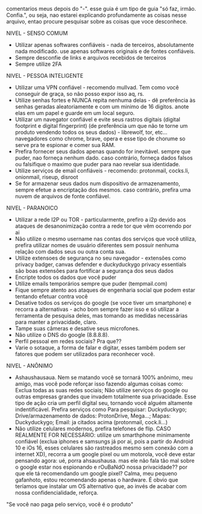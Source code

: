 comentarios meus depois do "-".
esse guia é um tipo de guia "só faz, irmão. Confia.", ou seja, nao estarei explicando profundamente as coisas nesse arquivo, entao procure pesquisar sobre as coisas que voce desconhece.


NIVEL - SENSO COMUM
+ Utilizar apenas softwares confiáveis - nada de terceiros, absolutamente nada modificado. use apenas softwares originais e de fontes confiáveis.
+ Sempre desconfie de links e arquivos recebidos de terceiros
+ Sempre utilize 2FA


NIVEL - PESSOA INTELIGENTE
+ Utilizar uma VPN confiável - recomendo mullvad. Tem como você conseguir de graça, so não posso expor isso aq, rs.
+ Utilize senhas fortes e NUNCA repita nenhuma delas - dê preferência às senhas geradas aleatoriamente e com um minimo de 16 digitos. anote elas em um papel e guarde em um local seguro.
+ Utilizar um navegator confiável e evite seus rastros digitais (digital footprint e digital fingerprint) (de preferência um que não te torne um produto vendendo todos os seus dados) - librewolf, tor, etc... navegadores como chrome, brave, opera e esse tipo de chorume so serve pra te espionar e comer sua RAM.
+ Prefira fornecer seus dados apenas quando for inevitável. sempre que puder, nao forneça nenhum dado. caso contrário, forneça dados falsos ou falsifique o maximo que puder para nao revelar sua identidade.
+ Utilize serviços de email confiáveis - recomendo: protonmail, cocks.li, onionmail, riseup, disroot
+ Se for armazenar seus dados num dispositivo de armazenamento, sempre efetue a encriptação dos mesmos. caso contrário, prefira uma nuvem de arquivos de fonte confiável.

  
NIVEL - PARANOICO
+ Utilizar a rede I2P ou TOR - particularmente, prefiro a i2p devido aos ataques de desanonimização contra a rede tor que vêm ocorrendo por ai
+ Não utilize o mesmo username nas contas dos serviços que você utiliza, prefira utilizar nomes de usuário diferentes sem possuir nenhuma relação com dados seus ou outra conta sua.
+ Utilize extensoes de segurança no seu navegador - extensões como privacy badger, canvas defender e duckyduckygo privacy essentials são boas extensões para fortificar a segurança dos seus dados
+ Encripte todos os dados que você puder
+ Utilize emails temporários sempre que puder (tempmail.com)
+ Fique sempre atento aos ataques de engenharia social que podem estar tentando efetuar contra você
+ Desative todos os serviços do google (se voce tiver um smartphone) e recorra a alternativas - acho bom sempre fazer isso e só utilizar a ferramenta de pesquisa deles, mas tomando as medidas necessárias para manter a privacidade, claro.
+ Tampe suas câmeras e desative seus microfones.
+ Não utilize o DNS do google (8.8.8.8).
+ Perfil pessoal em redes sociais? Pra que??
+ Varie o sotaque, a forma de falar e digitar, esses também podem ser fatores que podem ser utilizados para reconhecer você.

NIVEL - ANÔNIMO
+ Ashaushausaua. Nem se matando você se tornará 100% anônimo, meu amigo, mas você pode reforçar isso fazendo algumas coisas como:
  Exclua todas as suas redes sociais;
  Não utilize serviços do google ou outras empresas grandes que invadem totalmente sua privacidade. Esse tipo de ação cria um        perfil digital seu, tornando você alguém altamente indentificável. Prefira serviços como
  Para pesquisar: Duckyduckygo; 
  Drive/armazenamento de dados: ProtonDrive, Mega...;
  Mapas: Duckyduckygo;
  Email: ja citados acima (protonmail, cock.li...)
+ Não utilize celulares modernos, prefira telefones de flip. CASO REALMENTE FOR NECESSÁRIO: utilize um smarthphone minimamente confiável (exclua iphones e samsungs já por ai, pois a partir do Android 10 e iOs 16, esses celulares são rastreados mesmo sem conexão com a internet XD), recorra a um google pixel ou um motorola, você deve estar pensando agora: ué, porra ahsaushausa. mas ele não fala tão mal sobre o google estar nos espionando e rOuBaNdO nossa privacidade?? por que ele tá recomendando um google pixel? Calma, meu pequeno gafanhoto, estou recomendando apenas o hardware. É obvio que teríamos que instalar um OS alternativo que, ao invés de acabar com nossa confidencialidade, reforça. 
  
  









"Se você nao paga pelo serviço, você é o produto"
